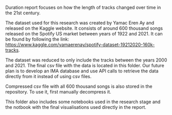 Duration report focuses on how the length of tracks changed over time in the 21st century.

The dataset used for this research was created by Yamac Eren Ay and released on the Kaggle website. It consists of around 600 thousand songs released on the Spotify US market between years of 1922 and 2021. It can be found by following the link: https://www.kaggle.com/yamaerenay/spotify-dataset-19212020-160k-tracks.

The dataset was reduced to only include the tracks between the years 2000 and 2021. The final csv file with the data is located in this folder. Our future plan is to develop an IMA database and use API calls to retrieve the data directly from it instead of using csv files.

Compressed csv file with all 600 thousand songs is also stored in the repository. To use it, first manually decompress it.

This folder also includes some notebooks used in the research stage and the notbook with the final visualisations used directly in the report.